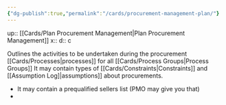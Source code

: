 ```yaml
---
{"dg-publish":true,"permalink":"/cards/procurement-management-plan/"}
---
```


up:: [[Cards/Plan Procurement Management\|Plan Procurement Management]] 
x:: 
d:: c

Outlines the activities to be undertaken during the procurement [[Cards/Processes\|processes]] for all [[Cards/Process Groups\|Process Groups]] 
	It may contain types of [[Cards/Constraints\|Constraints]] and [[Assumption Log]\|assumptions]] about procurements. 
- It may contain a prequalified sellers list (PMO may give you that)
- 